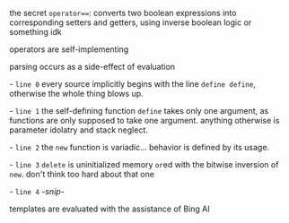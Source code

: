 the secret `operator==`: converts two boolean expressions into corresponding setters and getters, using inverse boolean logic or something idk
  
operators are self-implementing
  
parsing occurs as a side-effect of evaluation
  
\- `line 0` every source implicitly begins with the line `define define`, otherwise the whole thing blows up.

\- `line 1` the self-defining function `define` takes only one argument, as functions are only supposed to take one argument. anything otherwise is parameter idolatry and stack neglect.

\- `line 2` the `new` function is variadic... behavior is defined by its usage.

\- `line 3` `delete` is uninitialized memory `or`ed with the bitwise inversion of `new`. don't think too hard about that one

\- `line 4` -*snip*-

templates are evaluated with the assistance of Bing AI